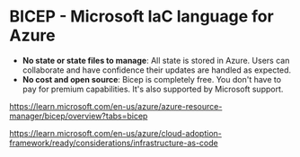 # BICEP - Microsoft IaC language for Azure

- **No state or state files to manage**: All state is stored in Azure. Users can collaborate and have confidence their updates are handled as expected.
- **No cost and open source**: Bicep is completely free. You don't have to pay for premium capabilities. It's also supported by Microsoft support.

https://learn.microsoft.com/en-us/azure/azure-resource-manager/bicep/overview?tabs=bicep

https://learn.microsoft.com/en-us/azure/cloud-adoption-framework/ready/considerations/infrastructure-as-code
